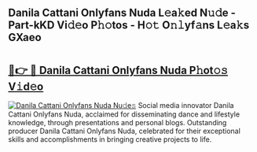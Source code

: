 ## Danila Cattani Onlyfans Nuda L𝚎a𝚔ed N𝚞𝚍e - Part-kKD Vi𝚍𝚎o P𝚑𝚘tos - H𝚘𝚝 O𝚗𝚕yf𝚊ns L𝚎a𝚔s GXaeo

# <h2><a href="http://kf2gwng.oniu.top/?m=Danila+Cattani+Onlyfans+Nuda">🔗👉 🔴 Danila Cattani Onlyfans Nuda P𝚑ot𝚘𝚜 V𝚒d𝚎o</a></h2>

[![Danila Cattani Onlyfans Nuda Nu𝚍e𝚜](https://i.imgur.com/0qMVB7G.gif)](http://kf2gwng.oniu.top/?m=Danila+Cattani+Onlyfans+Nuda)
Social media innovator Danila Cattani Onlyfans Nuda, acclaimed for disseminating dance and lifestyle knowledge, through presentations and personal blogs. Outstanding producer Danila Cattani Onlyfans Nuda, celebrated for their exceptional skills and accomplishments in bringing creative projects to life.  
